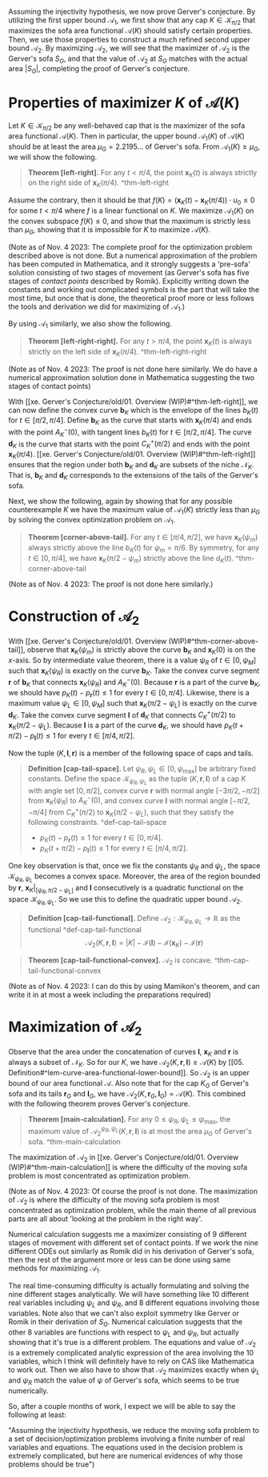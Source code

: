 Assuming the injectivity hypothesis, we now prove Gerver's conjecture. By utilizing the first upper bound $\mathcal{A}_1$, we first show that any cap $K \in \mathcal{K}_{\pi/2}$ that maximizes the sofa area functional $\mathcal{A}(K)$ should satisfy certain properties. Then, we use those properties to construct a much refined second upper bound $\mathcal{A}_2$. By maximizing $\mathcal{A}_2$, we will see that the maximizer of $\mathcal{A}_2$ is the Gerver's sofa $S_G$, and that the value of $\mathcal{A}_2$ at $S_G$ matches with the actual area $|S_G|$, completing the proof of Gerver's conjecture.

# Properties of maximizer $K$ of $\mathcal{A}(K)$

Let $K \in \mathcal{K}_{\pi/2}$ be any well-behaved cap that is the maximizer of the sofa area functional $\mathcal{A}(K)$. Then in particular, the upper bound $\mathcal{A}_1(K)$ of $\mathcal{A}(K)$ should be at least the area $\mu_G = 2.2195\dots$ of Gerver's sofa. From $\mathcal{A}_1(K) \geq \mu_G$, we will show the following.

> __Theorem [left-right].__ For any $t < \pi / 4$, the point $\mathbf{x}_K(t)$ is always strictly on the right side of $\mathbf{x}_K(\pi/4)$. ^thm-left-right

Assume the contrary, then it should be that $f(K) = \left( \mathbf{x}_K(t) -\mathbf{x}_K(\pi/4) \right) \cdot u_0 \leq 0$ for some $t < \pi/4$ where $f$ is a linear functional on $K$. We maximize $\mathcal{A}_1(K)$ on the convex subspace $f(K) \leq 0$, and show that the maximum is strictly less than $\mu_G$, showing that it is impossible for $K$ to maximize $\mathcal{A}(K)$.

(Note as of Nov. 4 2023: The complete proof for the optimization problem described above is not done. But a numerical approximation of the problem has been computed in Mathematica, and it strongly suggests a 'pre-sofa' solution consisting of two stages of movement (as Gerver's sofa has five stages of _contact points_ described by Romik). Explicitly writing down the constants and working out complicated symbols is the part that will take the most time, but once that is done, the theoretical proof more or less follows the tools and derivation we did for maximizing of $\mathcal{A}_1$.)

By using $\mathcal{A}_1$ similarly, we also show the following.

> __Theorem [left-right-right].__ For any $t > \pi / 4$, the point $\mathbf{x}_K(t)$ is always strictly on the left side of $\mathbf{x}_K(\pi/4)$. ^thm-left-right-right

(Note as of Nov. 4 2023: The proof is not done here similarly. We do have a numerical approximation solution done in Mathematica suggesting the two stages of contact points)

With [[xe. Gerver's Conjecture/old/01. Overview (WIP)#^thm-left-right]], we can now define the convex curve $\mathbf{b}_K$ which is the envelope of the lines $b_K(t)$ for $t \in [\pi/2, \pi/4]$. Define $\mathbf{b}_K$ as the curve that starts with $\mathbf{x}_K(\pi/4)$ and ends with the point $A^-_K(0)$, with tangent lines $b_K(t)$ for $t \in [\pi/2, \pi/4]$. The curve $\mathbf{d}_K$ is the curve that starts with the point $C^+_K(\pi/2)$ and ends with the point $\mathbf{x}_K(\pi/4)$. [[xe. Gerver's Conjecture/old/01. Overview (WIP)#^thm-left-right]] ensures that the region under both $\mathbf{b}_K$ and $\mathbf{d}_K$ are subsets of the niche $\mathcal{N}_K$. That is, $\mathbf{b}_K$ and $\mathbf{d}_K$ corresponds to the extensions of the tails of the Gerver's sofa.

Next, we show the following, again by showing that for any possible counterexample $K$ we have the maximum value of $\mathcal{A}_1(K)$ strictly less than $\mu_G$ by solving the convex optimization problem on $\mathcal{A}_1$.

> __Theorem [corner-above-tail].__ For any $t \in [\pi/4, \pi/2]$, we have $\mathbf{x}_K(\psi_m)$ always strictly above the line $b_K(t)$ for $\psi_m = \pi/6$. By symmetry, for any $t \in [0, \pi/4]$, we have $\mathbf{x}_K(\pi/2 - \psi_m)$ strictly above the line $d_K(t)$. ^thm-corner-above-tail

(Note as of Nov. 4 2023: The proof is not done here similarly.)

# Construction of $\mathcal{A}_2$

With [[xe. Gerver's Conjecture/old/01. Overview (WIP)#^thm-corner-above-tail]], observe that $\mathbf{x}_K(\psi_m)$ is strictly above the curve $\mathbf{b}_K$ and $\mathbf{x}_K(0)$ is on the $x$-axis. So by intermediate value theorem, there is a value $\psi_R$ of $t \in [0, \psi_M]$ such that $\mathbf{x}_K(\psi_R)$ is exactly on the curve $\mathbf{b}_K$. Take the convex curve segment $\mathbf{r}$ of $\mathbf{b}_K$ that connects $\mathbf{x}_K(\psi_R)$ and $A^-_K(0)$. Because $\mathbf{r}$ is a part of the curve $\mathbf{b}_K$, we should have $p_K(t) - p_\mathbf{r}(t) \leq 1$ for every $t \in [0, \pi/4]$. Likewise, there is a maximum value $\psi_L \in [0, \psi_M]$ such that $\mathbf{x}_K(\pi/2 - \psi_L)$ is exactly on the curve $\mathbf{d}_K$. Take the convex curve segment $\mathbf{l}$ of $\mathbf{d}_K$ that connects $C_K^+(\pi/2)$ to $\mathbf{x}_K(\pi/2 - \psi_L)$. Because $\mathbf{l}$ is a part of the curve $\mathbf{d}_K$, we should have $p_K(t + \pi/2) - p_\mathbf{l}(t) \leq 1$ for every $t \in [\pi/4, \pi/2]$.

Now the tuple $(K, \mathbf{l}, \mathbf{r})$ is a member of the following space of caps and tails.

> __Definition [cap-tail-space].__ Let $\psi_R, \psi_L \in [0, \psi_{\text{max}}]$ be arbitrary fixed constants. Define the space $\mathcal{K}_{\psi_R, \psi_L}$ as the tuple $(K, \mathbf{r}, \mathbf{l})$ of a cap $K$ with angle set $[0, \pi/2]$, convex curve $\mathbf{r}$ with normal angle $[-3\pi/2, -\pi/2]$ from $\mathbf{x}_K(\psi_R)$ to $A^-_K(0)$, and convex curve $\mathbf{l}$ with normal angle $[-\pi/2, -\pi/4]$ from $C_K^+(\pi/2)$ to $\mathbf{x}_K(\pi/2 - \psi_L)$, such that they satisfy the following constraints. ^def-cap-tail-space
> 
> - $p_K(t) - p_\mathbf{r}(t) \leq 1$ for every $t \in [0, \pi/4]$.
> - $p_K(t + \pi/2) - p_\mathbf{l}(t) \leq 1$ for every $t \in [\pi/4, \pi/2]$.

One key observation is that, once we fix the constants $\psi_R$ and $\psi_L$, the space $\mathcal{K}_{\psi_R, \psi_L}$ becomes a convex space. Moreover, the area of the region bounded by $\mathbf{r}$, $\mathbf{x}_K|_{[\psi_R, \pi/2-\psi_L]}$ and $\mathbf{l}$ consecutively is a quadratic functional on the space $\mathcal{K}_{\psi_R, \psi_L}$. So we use this to define the quadratic upper bound $\mathcal{A}_2$.

> __Definition [cap-tail-functional].__ Define $\mathcal{A}_2 : \mathcal{K}_{\psi_R, \psi_L} \to \mathbb{R}$ as the functional ^def-cap-tail-functional
$$
\mathcal{A}_2(K, \mathbf{r}, \mathbf{l}) = |K| - \mathcal{I}(\mathbf{l}) - \mathcal{I}(\mathbf{x}_K) - \mathcal{I}(\mathbf{r})
$$

> __Theorem [cap-tail-functional-convex].__ $\mathcal{A}_2$ is concave. ^thm-cap-tail-functional-convex

(Note as of Nov. 4 2023: I can do this by using Mamikon's theorem, and can write it in at most a week including the preparations required)

# Maximization of $\mathcal{A}_2$

Observe that the area under the concatenation of curves $\mathbf{l}$, $\mathbf{x}_K$ and $\mathbf{r}$ is always a subset of $\mathcal{N}_K$. So for our $K$, we have $\mathcal{A}_2(K, \mathbf{r}, \mathbf{l}) \geq \mathcal{A}(K)$ by [[05. Definition#^lem-curve-area-functional-lower-bound]]. So $\mathcal{A}_2$ is an upper bound of our area functional $\mathcal{A}$. Also note that for the cap $K_G$ of Gerver's sofa and its tails $\mathbf{r}_G$ and $\mathbf{l}_G$, we have $\mathcal{A}_2(K, \mathbf{r}_G, \mathbf{l}_G) = \mathcal{A}(K)$. This combined with the following theorem proves Gerver's conjecture.

> __Theorem [main-calculation].__ For any $0 \leq \psi_R, \psi_L \leq \psi_{\max}$, the maximum value of $\mathcal{A}_{2}^{\psi_R, \psi_L}\left( K, \mathbf{r}, \mathbf{l} \right)$ is at most the area $\mu_G$ of Gerver's sofa. ^thm-main-calculation

The maximization of $\mathcal{A}_2$ in [[xe. Gerver's Conjecture/old/01. Overview (WIP)#^thm-main-calculation]] is where the difficulty of the moving sofa problem is most concentrated as optimization problem.

(Note as of Nov. 4 2023: Of course the proof is not done. The maximization of $\mathcal{A}_2$ is where the difficulty of the moving sofa problem is most concentrated as optimization problem, while the main theme of all previous parts are all about 'looking at the problem in the right way'. 

Numerical calculation suggests me a maximizer consisting of 9 different stages of movement with different set of contact points. If we work the nine different ODEs out similarly as Romik did in his derivation of Gerver's sofa, then the rest of the argument more or less can be done using same methods for maximizing $\mathcal{A}_1$.

The real time-consuming difficulty is actually formulating and solving the nine different stages analytically. We will have something like 10 different real variables including $\psi_L$ and $\psi_R$, and 8 different equations involving those variables. Note also that we can't also exploit symmetry like Gerver or Romik in their derivation of $S_G$. Numerical calculation suggests that the other 8 variables are functions with respect to $\psi_L$ and $\psi_R$, but actually showing that it's true is a different problem. The equations and value of $\mathcal{A}_2$ is a extremely complicated analytic expression of the area involving the 10 variables, which I think will definitely have to rely on CAS like Mathematica to work out. Then we also have to show that $\mathcal{A}_2$ maximizes exactly when $\psi_L$ and $\psi_R$ match the value of $\psi$ of Gerver's sofa, which seems to be true numerically.

So, after a couple months of work, I expect we will be able to say the following at least:

"Assuming the injectivity hypothesis, we reduce the moving sofa problem to a set of decision/optimization problems involving a finite number of real variables and equations. The equations used in the decision problem is extremely complicated, but here are numerical evidences of why those problems should be true")